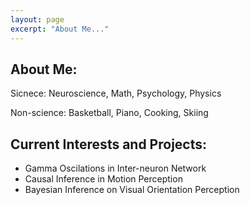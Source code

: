 ```yaml
---
layout: page
excerpt: "About Me..."
---
```

## About Me:
Sicnece: Neuroscience, Math, Psychology, Physics 

Non-science: Basketball, Piano, Cooking, Skiing

## Current Interests and Projects:

- Gamma Oscilations in Inter-neuron Network
- Causal Inference in Motion Perception
- Bayesian Inference on Visual Orientation Perception 
